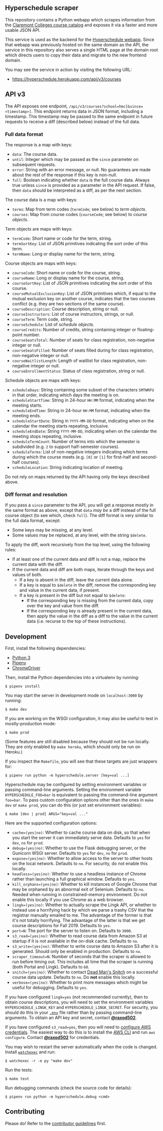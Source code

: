 ## Hyperschedule scraper

This repository contains a Python webapp which scrapes information
from the [Claremont Colleges course catalog][portal] and exposes it
via a faster and more usable JSON API.

This service is used as the backend for the [Hyperschedule
webapp][frontend]. Since that webapp was previously hosted on the same
domain as the API, the service in this repository also serves a single
HTML page at the domain root which directs users to copy their data
and migrate to the new frontend domain.

You may see the service in action by visiting the following URL:

* <https://hyperschedule.herokuapp.com/api/v3/courses>

## API v3

The API exposes one endpoint,
`/api/v3/courses?school=hmc[&since=<timestamp>]`. This endpoint
returns data in JSON format, including a timestamp. This timestamp may
be passed to the same endpoint in future requests to receive a diff
(described below) instead of the full data.

### Full data format

The response is a map with keys:

* `data`: The course data.
* `until`: Integer which may be passed as the `since` parameter on
  subsequent requests.
* `error`: String with an error message, or null. No guarantees are
  made about the rest of the response if this key is non-null.
* `full`: Boolean indicating whether `data` is the full course data.
  Always true unless `since` is provided as a parameter in the API
  request. If false, then `data` should be interpreted as a diff, as
  per the next section.

The course data is a map with keys:

* `terms`: Map from term codes (`termCode`; see below) to *term
  objects*.
* `courses`: Map from course codes (`courseCode`; see below) to
  *course objects*.

Term objects are maps with keys:

* `termCode`: Short name or code for the term, string.
* `termSortKey`: List of JSON primitives indicating the sort order of
  this term.
* `termName`: Long or display name for the term, string.

Course objects are maps with keys:

* `courseCode`: Short name or code for the course, string.
* `courseName`: Long or display name for the course, string.
* `courseSortKey`: List of JSON primitives indicating the sort order
  of this course.
* `courseMutualExclusionKey`: List of JSON primitives which, if equal
  to the mutual exclusion key on another course, indicates that the
  two courses conflict (e.g. they are two sections of the same
  course).
* `courseDescription`: Course description, string or null.
* `courseInstructors`: List of course instructors, strings, or null.
* `courseTerm`: Term code, string.
* `courseSchedule`: List of *schedule objects*.
* `courseCredits`: Number of credits, string containing integer or
  floating-point number.
* `courseSeatsTotal`: Number of seats for class registration,
  non-negative integer or null.
* `courseSeatsFilled`: Number of seats filled during for class
  registration, non-negative integer or null.
* `courseWaitlistLength`: Length of waitlist for class registration,
  non-negative integer or null.
* `courseEnrollmentStatus`: Status of class registration, string or
  null.

Schedule objects are maps with keys:

* `scheduleDays`: String containing some subset of the characters
  `SMTWRFU` in that order, indicating which days the meeting is on.
* `scheduleStartTime`: String in 24-hour `HH:MM` format, indicating
  when the meeting starts.
* `scheduleEndTime`: String in 24-hour `HH:MM` format, indicating when
  the meeting ends.
* `scheduleStartDate`: String in `YYYY-MM-DD` format, indicating when
  on the calendar the meeting starts repeating, inclusive.
* `scheduleEndDate`: String `YYYY-MM-DD`, indicating when on the
  calendar the meeting stops repeating, inclusive.
* `scheduleTermCount`: Number of terms into which the semester is
  subdivided (e.g. `2` to support half-semester courses).
* `scheduleTerms`: List of non-negative integers indicating which
  terms during which the course meets (e.g. `[0]` or `[1]` for
  first-half and second-half courses).
* `scheduleLocation`: String indicating location of meeting.

Do not rely on maps returned by the API having only the keys described
above.

### Diff format and resolution

If you pass a `since` parameter to the API, you will get a response
mostly in the same format as above, except that `data` *may be* a diff
instead of the full course object (to see which, check `full`). The
diff format is very similar to the full data format, except:

* Some keys may be missing, at any level.
* Some values may be replaced, at any level, with the string
  `$delete`.

To apply the diff, work recursively from the top level, using the
following rules:

* If at least one of the current data and diff is not a map, replace
  the current data with the diff.
* If the current data and diff are both maps, iterate through the keys
  and values of both.
  * If a key is absent in the diff, leave the current data alone.
  * If a key is equal to `$delete` in the diff, remove the
    corresponding key and value in the current data, if present.
  * If a key is present in the diff but not equal to `$delete`:
    * If the corresponding key is missing from the current data, copy
      over the key and value from the diff.
    * If the corresponding key is already present in the current data,
      then apply the value in the diff as a diff to the value in the
      current data (i.e. recurse to the top of these instructions).

## Development

First, install the following dependencies:

* [Python 3][python]
* [Pipenv][pipenv]
* [ChromeDriver][chromedriver]

Then, install the Python dependencies into a virtualenv by running:

    $ pipenv install

You may start the server in development mode on `localhost:3000` by
running:

    $ make dev

If you are working on the WSGI configuration, it may also be useful to
test in mostly-production mode:

    $ make prod

(Some features are still disabled because they should not be run
locally. They are only enabled by `make heroku`, which should only be
run on Heroku.)

If you inspect the `Makefile`, you will see that these targets are
just wrappers for:

    $ pipenv run python -m hyperschedule.server [key=val ...]

Hyperschedule may be configured by setting environment variables or
passing command-line arguments. Setting the environment variable
`HYPERSCHEDULE_FOO=bar` is equivalent to passing the command-line
argument `foo=bar`. To pass custom configuration options other than
the ones in `make dev` or `make prod`, you can do this (or just set
environment variables):

    $ make [dev | prod] ARGS="key=val ..."

Here are the supported configuration options:

* `cache=(yes|no)`: Whether to cache course data on disk, so that when
  you start the server it can immediately serve data. Defaults to
  `yes` for `dev`, `no` for `prod`.
* `debug=(yes|no)`: Whether to use the Flask debugging server, or the
  Gunicorn WSGI server. Defaults to `yes` for `dev`, `no` for `prod`.
* `expose=(yes|no)`: Whether to allow access to the server to other
  hosts on the local network. Defaults to `no`. For security, do not
  enable this locally.
* `headless=(yes|no)`: Whether to use a headless instance of Chrome
  rather than launching a full graphical window. Defaults to `yes`.
* `kill_orphans=(yes|no)`: Whether to kill instances of Google Chrome
  that may be orphaned by an abnormal exit of Selenium. Defaults to
  `no`. Needed when running in constrained-memory environment. Do not
  enable this locally if you use Chrome as a web browser.
* `lingk=(yes|no)`: Whether to actually scrape the Lingk API, or
  whether to instead use a horrifying hack by which we parse a trashy
  CSV that the registrar manually emailed to me. The advantage of the
  former is that it's not totally horrifying. The advantage of the
  latter is that we get course descriptions for Fall 2019. Defaults to
  `yes`.
* `port=N`: The port for the server to listen on. Defaults to `3000`.
* `s3_read=(yes|no)`: Whether to read course data from Amazon S3 at
  startup if it is not available in the on-disk cache. Defaults to
  `no`.
* `s3_write=(yes|no)`: Whether to write course data to Amazon S3 after
  it is generated. Should only be enabled in production. Defaults to
  `no`.
* `scraper_timeout=N`: Number of seconds that the scraper is allowed
  to run before timing out. This includes all time that the scraper is
  running (both Portal and Lingk). Defaults to `60`.
* `snitch=(yes|no)`: Whether to contact [Dead Man's Snitch][dms] on a
  successful course data update. Defaults to `no`. Do **not** enable
  this locally.
* `verbose=(yes|no)`: Whether to print more messages which might be
  useful for debugging. Defaults to `yes`.

If you have configured `lingk=yes` (not recommended currently), then
to obtain course descriptions, you will need to set the environment
variables `HYPERSCHEDULE_LINGK_KEY` and `HYPERSCHEDULE_LINGK_SECRET`.
For security, you should do this in your [`.env`][dotenv] file rather
than by passing command-line arguments. To obtain an API key and
secret, contact [**@raxod502**][raxod502].

If you have configured `s3_read=yes`, then you will need to [configure
AWS credentials][aws-creds]. The easiest way to do this is to install
the [AWS CLI][aws-cli] and run `aws configure`. Contact
[**@raxod502**][raxod502] for credentials.

You may wish to restart the server automatically when the code is
changed. Install [`watchexec`][watchexec] and run:

    $ watchexec -r -e py "make dev"

Run the tests:

    $ make test

Run debugging commands (check the source code for details):

    $ pipenv run python -m hyperschedule.debug <cmd>

## Contributing

Please do! Refer to the [contributor guidelines][contributing] first.

[contributing]: CONTRIBUTING.md

[aws-cli]: https://aws.amazon.com/cli/
[aws-creds]: https://boto3.amazonaws.com/v1/documentation/api/latest/guide/configuration.html
[chromedriver]: http://chromedriver.chromium.org/
[dms]: https://deadmanssnitch.com/
[dotenv]: https://github.com/theskumar/python-dotenv
[frontend]: https://github.com/MuddCreates/hyperschedule
[pipenv]: https://docs.pipenv.org/
[portal]: https://portal.hmc.edu/ICS/Portal_Homepage.jnz?portlet=Course_Schedules&screen=Advanced+Course+Search&screenType=next
[python]: https://www.python.org/
[raxod502]: https://github.com/raxod502
[watchexec]: https://github.com/mattgreen/watchexec
